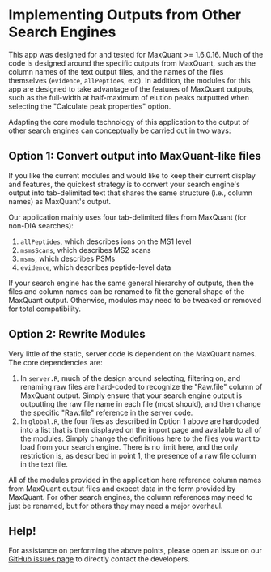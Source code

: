 # Implementing Outputs from Other Search Engines

This app was designed for and tested for MaxQuant >= 1.6.0.16. Much of the code is designed around the specific outputs from MaxQuant, such as the column names of the text output files, and the names of the files themselves (```evidence```, ```allPeptides```, etc). In addition, the modules for this app are designed to take advantage of the features of MaxQuant outputs, such as the full-width at half-maximum of elution peaks outputted when selecting the "Calculate peak properties" option. 


Adapting the core module technology of this application to the output of other search engines can conceptually be carried out in two ways:

## Option 1: Convert output into MaxQuant-like files

If you like the current modules and would like to keep their current display and features, the quickest strategy is to convert your search engine's output into tab-delimited text that shares the same structure (i.e., column names) as MaxQuant's output.

Our application mainly uses four tab-delimited files from MaxQuant (for non-DIA searches): 

1. ```allPeptides```, which describes ions on the MS1 level
2. ```msmsScans```, which describes MS2 scans
3. ```msms```, which describes PSMs
4. ```evidence```, which describes peptide-level data

If your search engine has the same general hierarchy of outputs, then the files and column names can be renamed to fit the general shape of the MaxQuant output. Otherwise, modules may need to be tweaked or removed for total compatibility.

## Option 2: Rewrite Modules

Very little of the static, server code is dependent on the MaxQuant names. The core dependencies are:

1. In ```server.R```, much of the design around selecting, filtering on, and renaming raw files are hard-coded to recognize the "Raw.file" column of MaxQuant output. Simply ensure that your search engine output is outputting the raw file name in each file (most should), and then change the specific "Raw.file" reference in the server code.
2. In ```global.R```, the four files as described in Option 1 above are hardcoded into a list that is then displayed on the import page and available to all of the modules. Simply change the definitions here to the files you want to load from your search engine. There is no limit here, and the only restriction is, as described in point 1, the presence of a raw file column in the text file.

All of the modules provided in the application here reference column names from MaxQuant output files and expect data in the form provided by MaxQuant. For other search engines, the column references may need to just be renamed, but for others they may need a major overhaul. 

## Help!

For assistance on performing the above points, please open an issue on our [GitHub issues page](https://github.com/SlavovLab/SCoPE_QC/issues) to directly contact the developers.
